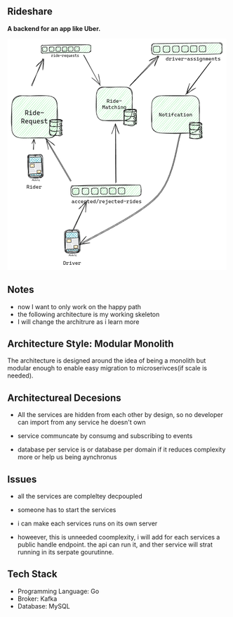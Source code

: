 ## Rideshare

**A backend for an app like Uber.**

![architecture](./assets/architecture.png)
## Notes

- now I want to only work on the happy path
- the following architecture is my working skeleton
- I will change the architrure as i learn more

## Architecture Style: Modular Monolith

The architecture is designed around the idea of being a monolith but modular enough to enable easy migration to microserivces(if scale is needed).


## Architectureal Decesions

- All the services are hidden from each other by design,  so no developer can import from any service he doesn't own

- service communcate by consumg and subscribing to events

- database per service is or database per domain if it reduces complexity more or help us being aynchronus


## Issues

- all the services are compleltey decpoupled

- someone has to start the services

- i can make each services runs on its own server 

- howeever, this is unneeded coomplexity, i will add for each services a public handle endpoint. the api can run it, and ther service will strat running in its serpate gourutinne.

## Tech Stack

- Programming Language: Go
- Broker: Kafka
- Database: MySQL
